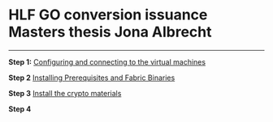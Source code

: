# HLF GO conversion issuance Masters thesis Jona Albrecht

---

**Step 1:** 
[Configuring and connecting to the virtual machines](README-files/Step1.md)

**Step 2**
[Installing Prerequisites and Fabric Binaries](README-files/Step2.md)

**Step 3**
[Install the crypto materials](README-files/Step3.md)

**Step 4**




